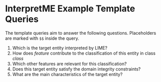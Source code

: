 # InterpretME Example Template Queries

The template queries aim to answer the following questions.
Placeholders are marked with `$$` inside the query.

1. Which is the target entity interpreted by LIME?
2. How does _feature_ contribute to the classification of this entity in class _class_
3. Which other features are relevant for this classification?
4. Does this target entity satisfy the domain integrity constraints?
5. What are the main characteristics of the target entity?
